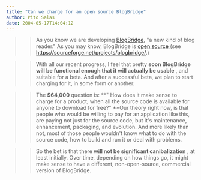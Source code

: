 ```yaml
---
title: "Can we charge for an open source BlogBridge"
author: Pito Salas
date: 2004-05-17T14:04:12
---
```



>>

>> As you know we are developing [BlogBridge](<http://www.blogbridge.com>), "a
new kind of blog reader." As you may know, BlogBridge is [open source
](<https://sourceforge.net/projects/blogbridge/>)(see
https://sourceforge.net/projects/blogbridge/.)

>>

>> With all our recent progress, I feel that pretty **soon BlogBridge will be
functional enough that it will actually be usable** , and suitable for a beta.
And after a successful beta, we plan to start charging for it, in some form or
another.

>>

>> The **$64,000** question is: **" How does it make sense to charge for a
product, when all the source code is available for anyone to download for
free?" **Our theory right now, is that people who would be willing to pay for
an application like this, are paying not just for the source code, but it's
maintenance, enhancement, packaging, and evolution. And more likely than not,
most of those people wouldn't know what to do with the source code, how to
build and run it or deal with problems.

>>

>> So the bet is that there **will not be significant canibalization** , at
least initially. Over time, depending on how things go, it might make sense to
have a different, non-open-source, commercial version of BlogBridge.


